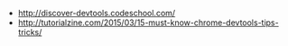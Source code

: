 - http://discover-devtools.codeschool.com/
- http://tutorialzine.com/2015/03/15-must-know-chrome-devtools-tips-tricks/
